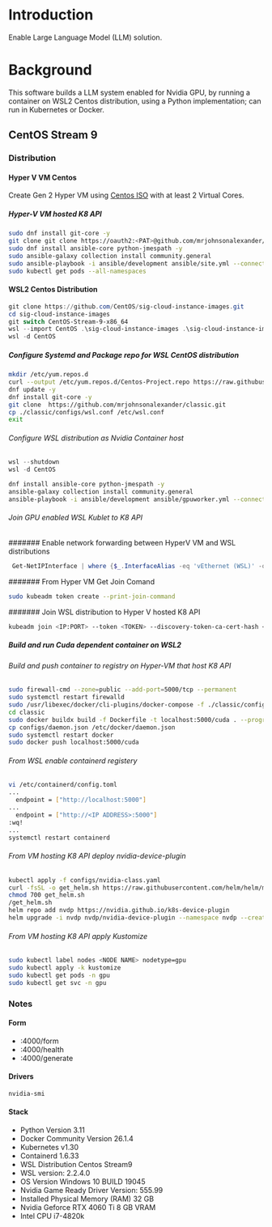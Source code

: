 # Introduction
Enable Large Language Model (LLM) solution.
# Background
This software builds a LLM system enabled for Nvidia GPU, by running a container on WSL2 Centos distribution, using a Python implementation; can run in Kubernetes or Docker.
## CentOS Stream 9
### Distribution
#### Hyper V VM Centos
Create Gen 2 Hyper VM using [Centos ISO](https://mirror.stream.centos.org/9-stream/BaseOS/x86_64/iso/CentOS-Stream-9-20240617.0-x86_64-boot.iso) with at least 2 Virtual Cores.
##### Hyper-V VM hosted K8 API
```Bash
sudo dnf install git-core -y
git clone git clone https://oauth2:<PAT>@github.com/mrjohnsonalexander/classic.git
sudo dnf install ansible-core python-jmespath -y
sudo ansible-galaxy collection install community.general
sudo ansible-playbook -i ansible/development ansible/site.yml --connection=local
sudo kubectl get pods --all-namespaces
```
#### WSL2 Centos Distribution
```PowerShell
git clone https://github.com/CentOS/sig-cloud-instance-images.git
cd sig-cloud-instance-images
git switch CentOS-Stream-9-x86_64
wsl --import CentOS .\sig-cloud-instance-images .\sig-cloud-instance-images\docker\centos-stream-9-x86_64.tar.xz
wsl -d CentOS
```
##### Configure Systemd and Package repo for WSL CentOS distribution
```Bash
mkdir /etc/yum.repos.d
curl --output /etc/yum.repos.d/Centos-Project.repo https://raw.githubusercontent.com/mrjohnsonalexander/classic/main/configs/Centos-Project.repo
dnf update -y
dnf install git-core -y
git clone  https://github.com/mrjohnsonalexander/classic.git
cp ./classic/configs/wsl.conf /etc/wsl.conf
exit
```
###### Configure WSL distribution as Nvidia Container host
```PowerShell
wsl --shutdown
wsl -d CentOS
```
```Bash
dnf install ansible-core python-jmespath -y
ansible-galaxy collection install community.general
ansible-playbook -i ansible/development ansible/gpuworker.yml --connection=local
```
###### Join GPU enabled WSL Kublet to K8 API
####### Enable network forwarding between HyperV VM and WSL distributions
```PowerShell
 Get-NetIPInterface | where {$_.InterfaceAlias -eq 'vEthernet (WSL)' -or $_.InterfaceAlias -eq 'vEthernet (External)'} | Set-NetIPInterface -Forwarding Enabled -Verbose
```
####### From Hyper VM Get Join Comand
```Bash
sudo kubeadm token create --print-join-command
```
####### Join WSL distribution to Hyper V hosted K8 API
```Bash
kubeadm join <IP:PORT> --token <TOKEN> --discovery-token-ca-cert-hash <HASH>
```
##### Build and run Cuda dependent container on WSL2
###### Build and push container to registry on Hyper-VM that host K8 API
``` Bash
sudo firewall-cmd --zone=public --add-port=5000/tcp --permanent
sudo systemctl restart firewalld
sudo /usr/libexec/docker/cli-plugins/docker-compose -f ./classic/configs/docker-compose.yaml up -d
cd classic
sudo docker buildx build -f Dockerfile -t localhost:5000/cuda . --progress=plain --build-arg KAGGLE_USERNAME=<USERNAME> --build-arg KAGGLE_KEY=<KEY>
cp configs/daemon.json /etc/docker/daemon.json
sudo systemctl restart docker
sudo docker push localhost:5000/cuda
```
###### From WSL enable containerd registery 
``` Bash
vi /etc/containerd/config.toml
...
  endpoint = ["http://localhost:5000"]
...
  endpoint = ["http://<IP ADDRESS>:5000"]
:wq!
... 
systemctl restart containerd
```
###### From VM hosting K8 API deploy nvidia-device-plugin
``` Bash
kubectl apply -f configs/nvidia-class.yaml
curl -fsSL -o get_helm.sh https://raw.githubusercontent.com/helm/helm/main/scripts/get-helm-3
chmod 700 get_helm.sh
/get_helm.sh
helm repo add nvdp https://nvidia.github.io/k8s-device-plugin
helm upgrade -i nvdp nvdp/nvidia-device-plugin --namespace nvdp --create-namespace --set=runtimeClassName=nvidia --version 0.15.0-rc.1 --set gfd.enabled=true
```
###### From VM hosting K8 API apply Kustomize
```Bash
sudo kubectl label nodes <NODE NAME> nodetype=gpu
sudo kubectl apply -k kustomize
sudo kubectl get pods -n gpu
sudo kubectl get svc -n gpu
```
### Notes
#### Form
- <WSL IP ADDR>:4000/form
- <WSL IP ADDR>:4000/health
- <WSL IP ADDR>:4000/generate
#### Drivers
```Bash
nvidia-smi
```
#### Stack
- Python Version 3.11
- Docker Community Version 26.1.4
- Kubernetes v1.30
- Containerd  1.6.33
- WSL Distribution Centos Stream9
- WSL version: 2.2.4.0
- OS Version Windows 10 BUILD 19045
- Nvidia Game Ready Driver Version: 555.99 
- Installed Physical Memory (RAM) 32 GB
- Nvidia Geforce RTX 4060 Ti 8 GB VRAM
- Intel CPU i7-4820k